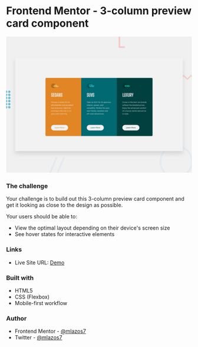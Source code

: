 # Frontend Mentor - 3-column preview card component

![Design preview for the 3-column preview card component coding challenge](./design/desktop-preview.jpg)


### The challenge

Your challenge is to build out this 3-column preview card component and get it looking as close to the design as possible.

Your users should be able to:

- View the optimal layout depending on their device's screen size
- See hover states for interactive elements

### Links


- Live Site URL: [Demo](https://mlazos7.github.io/)


### Built with

- HTML5
- CSS (Flexbox)
- Mobile-first workflow


### Author

- Frontend Mentor - [@mlazos7](https://www.frontendmentor.io/profile/mlazos7)
- Twitter - [@mlazos7](https://twitter.com/mlazos7)